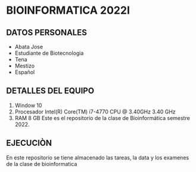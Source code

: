 # BIOINFORMATICA 2022I
## DATOS PERSONALES
- Abata Jose
- Estudiante de Biotecnologia
- Tena
- Mestizo
- Español
## DETALLES DEL EQUIPO
1. Window 10
2. Procesador Intel(R) Core(TM) i7-4770 CPU @ 3.40GHz   3.40 GHz
3. RAM 8 GB
Este es el repositorio de la clase de Bioinformática semestre 2022.

## EJECUCIÒN

En este repositorio se tiene almacenado las tareas, la data y los examenes de la clase de bioinformatica
